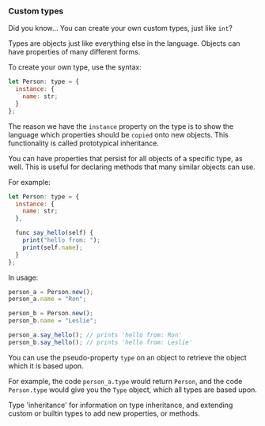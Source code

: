 ### Custom types

Did you know...
You can create your own custom
types, just like `int`?

Types are objects just like
everything else in the language.
Objects can have properties of
many different forms.

To create your own type, use the
syntax:

```javascript
let Person: type = {
  instance: {
    name: str;
  }
};
```

The reason we have the `instance`
property on the type is to show
the language which properties should
be `copied` onto new objects.
This functionality is called prototypical
inheritance.

You can have properties that persist
for all objects of a specific type,
as well. This is useful for declaring
methods that many similar objects can
use.

For example:

```javascript
let Person: type = {
  instance: {
    name: str;
  },

  func say_hello(self) {
    print("hello from: ");
    print(self.name);
  }
};
```

In usage:
```javascript
person_a = Person.new();
person_a.name = "Ron";

person_b = Person.new();
person_b.name = "Leslie";

person_a.say_hello(); // prints 'hello from: Ron'
person_b.say_hello(); // prints 'hello from: Leslie'
```

You can use the pseudo-property `type` on an object
to retrieve the object which it is based upon.

For example, the code `person_a.type` would
return `Person`, and the code `Person.type` would
give you the `Type` object, which all types are based upon.

Type 'inheritance' for information on type inheritance,
and extending custom or builtin types to add new properties,
or methods.
